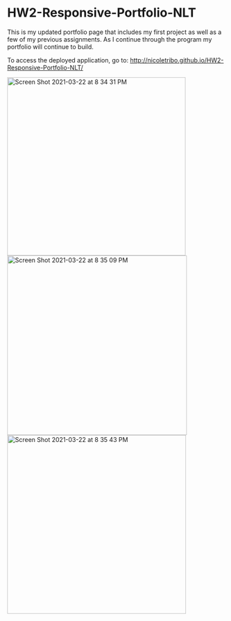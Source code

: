 # HW2-Responsive-Portfolio-NLT
This is my updated portfolio page that includes my first project as well as a few of my previous assignments. As I continue through the program my portfolio will continue to build. 


To access the deployed application, go to: <http://nicoletribo.github.io/HW2-Responsive-Portfolio-NLT/>

<img width="411" alt="Screen Shot 2021-03-22 at 8 34 31 PM" src="https://user-images.githubusercontent.com/76696641/112079515-4a963500-8b4e-11eb-8919-b686aa73566e.png">

<img width="414" alt="Screen Shot 2021-03-22 at 8 35 09 PM" src="https://user-images.githubusercontent.com/76696641/112079575-6c8fb780-8b4e-11eb-9cd1-36d2c069f1c3.png">

<img width="412" alt="Screen Shot 2021-03-22 at 8 35 43 PM" src="https://user-images.githubusercontent.com/76696641/112079628-8204e180-8b4e-11eb-82c5-d002e43b3c66.png">
